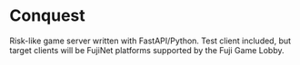# Conquest
Risk-like game server written with FastAPI/Python. Test client included, but target clients will be FujiNet platforms supported by the Fuji Game Lobby.
